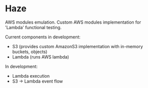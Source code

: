 # Haze
AWS modules emulation.
Custom AWS modules implementation for 'Lambda' functional testing. 

Current components in development:
- S3 (provides custom AmazonS3 implementation with in-memory buckets, objects)
- Lambda (runs AWS lambda)

In development:
- Lambda execution
- S3 -> Lambda event flow